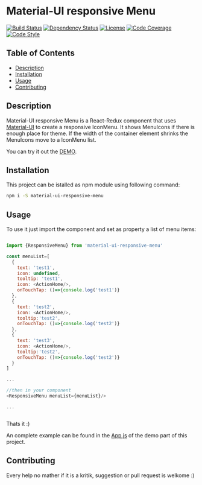 # Material-UI responsive Menu
[![Build Status][travis-image]][travis-url]
[![Dependency Status][daviddm-image]][daviddm-url]
[![License][license-image]][license-url]
[![Code Coverage][coverage-image]][coverage-url]
[![Code Style][code-style-image]][code-style-url]

## Table of Contents

- [Description](#description)
- [Installation](#instalaltion)
- [Usage](#usage)
- [Contributing](#contributing)


## Description

Material-UI responsive Menu is a React-Redux component that uses [Material-UI](http://www.material-ui.com/) to create a responsive IconMenu.
It shows MenuIcons if there is enough place for theme. If the width of the container element shrinks the MenuIcons move to a IconMenu list.

You can try it out the [DEMO](https://tarikhuber.github.io/material-ui-responsive-menu/).

## Installation

This project can be istalled as npm module using following command:

```bash
npm i -S material-ui-responsive-menu
```

## Usage

To use it just import the component and set as property a list of menu items:

```js

import {ResponsiveMenu} from 'material-ui-responsive-menu'

const menuList=[
  {
    text: 'test1',
    icon: undefined,
    tooltip: 'test1',
    icon: <ActionHome/>,
    onTouchTap: ()=>{console.log('test1')}
  },
  {
    text: 'test2',
    icon: <ActionHome/>,
    tooltip:'test2',
    onTouchTap: ()=>{console.log('test2')}
  },
  {
    text: 'test3',
    icon: <ActionHome/>,
    tooltip:'test2',
    onTouchTap: ()=>{console.log('test2')}
  }
]

...

//then in your component
<ResponsiveMenu menuList={menuList}/>

...



```

Thats it :)


An complete example can be found in the [App.js](https://github.com/TarikHuber/material-ui-responsive-menu/blob/master/demo/src/App.js) of the demo part of this project.


## Contributing

Every help no mather if it is a kritik, suggestion or pull request is welkome :)

[travis-image]: https://travis-ci.org/TarikHuber/material-ui-responsive-menu.svg?branch=master
[travis-url]: https://travis-ci.org/TarikHuber/material-ui-responsive-menu
[daviddm-image]: https://img.shields.io/david/TarikHuber/material-ui-responsive-menu.svg?style=flat-square
[daviddm-url]: https://david-dm.org/TarikHuber/material-ui-responsive-menu
[coverage-image]: https://img.shields.io/codecov/c/github/TarikHuber/material-ui-responsive-menu.svg?style=flat-square
[coverage-url]: https://codecov.io/gh/TarikHuber/material-ui-responsive-menu
[license-image]: https://img.shields.io/npm/l/express.svg
[license-url]: https://github.com/TarikHuber/material-ui-responsive-menu/master/LICENSE
[code-style-image]: https://img.shields.io/badge/code%20style-standard-brightgreen.svg?style=flat-square
[code-style-url]: http://standardjs.com/
